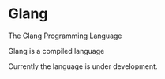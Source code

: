 # Glang
The Glang Programming Language

Glang is a compiled language

Currently the language is under development.


